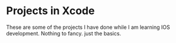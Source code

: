 # Projects in Xcode

These are some of the projects I have done while I am learning IOS development. Nothing to fancy. just the basics.
